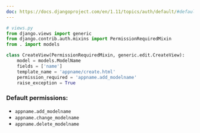 ```yaml
---
doc: https://docs.djangoproject.com/en/1.11/topics/auth/default/#default-permissions
---
```


```python
# views.py
from django.views import generic
from django.contrib.auth.mixins import PermissionRequiredMixin
from . import models

class CreateView(PermissionRequiredMixin, generic.edit.CreateView):
    model = models.ModelName
    fields = ['name']
    template_name = 'appname/create.html'
    permission_required = 'appname.add_modelname'
    raise_exception = True
```

### Default permissions:
- `appname.add_modelname`
- `appname.change_modelname`
- `appname.delete_modelname`
